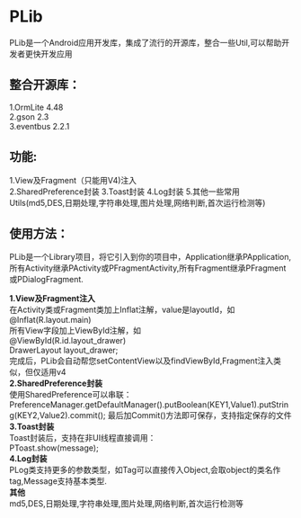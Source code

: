 PLib
=================
PLib是一个Android应用开发库，集成了流行的开源库，整合一些Util,可以帮助开发者更快开发应用

整合开源库：
-------------
1.OrmLite 4.48<br />
2.gson 2.3<br />
3.eventbus 2.2.1<br />

功能:
-------------
1.View及Fragment（只能用V4)注入<br />
2.SharedPreference封装
3.Toast封装
4.Log封装
5.其他一些常用Utils(md5,DES,日期处理,字符串处理,图片处理,网络判断,首次运行检测等)


使用方法：
-----
PLib是一个Library项目，将它引入到你的项目中，Application继承PApplication,所有Activity继承PActivity或PFragmentActivity,所有Fragment继承PFragment或PDialogFragment.


**1.View及Fragment注入**<br />
在Activity类或Fragment类加上Inflat注解，value是layoutId，如<br />
@Inflat(R.layout.main)<br />
所有View字段加上ViewById注解，如<br />
@ViewById(R.id.layout_drawer)<br />
DrawerLayout layout_drawer;<br />
完成后，PLib会自动帮您setContentView以及findViewById,Fragment注入类似，但仅适用v4<br />
**2.SharedPreference封装** <br/>
使用SharedPreference可以串联：<br />
PreferenceManager.getDefaultManager().putBoolean(KEY1,Value1).putString(KEY2,Value2).commit();
最后加Commit()方法即可保存，支持指定保存的文件<br />
**3.Toast封装**<br />
Toast封装后，支持在非UI线程直接调用：<br />
PToast.show(message);<br />
**4.Log封装**<br />
PLog类支持更多的参数类型，如Tag可以直接传入Object,会取object的类名作tag,Message支持基本类型.<br />
**其他**<br />
md5,DES,日期处理,字符串处理,图片处理,网络判断,首次运行检测等<br />